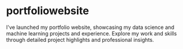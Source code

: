 # portfoliowebsite
I've launched my portfolio website, showcasing my data science and machine learning projects and experience. Explore my work and skills through detailed project highlights and professional insights.
